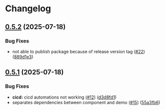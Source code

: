 # Changelog

## [0.5.2](https://github.com/this-oliver/rothko-js/compare/v0.5.1...v0.5.2) (2025-07-18)


### Bug Fixes

* not able to publish package because of release version tag ([#22](https://github.com/this-oliver/rothko-js/issues/22)) ([889d1e3](https://github.com/this-oliver/rothko-js/commit/889d1e33af125fc0e585e66018cbd07727e2c352))

## [0.5.1](https://github.com/this-oliver/rothko-js/compare/0.5.0...v0.5.1) (2025-07-18)


### Bug Fixes

* **cicd:** cicd automations not working ([#12](https://github.com/this-oliver/rothko-js/issues/12)) ([d3d8fd1](https://github.com/this-oliver/rothko-js/commit/d3d8fd1c412537a4bb69e2a97be7c836df71e482))
* separates dependencies between component and demo ([#15](https://github.com/this-oliver/rothko-js/issues/15)) ([55a3fb6](https://github.com/this-oliver/rothko-js/commit/55a3fb6d25ed4a5ca33468a535481daab7babe38))
